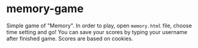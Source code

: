 # memory-game
Simple game of "Memory".
In order to play, open `memory.html` file, choose time setting and go!
You can save your scores by typing your username after finished game.
Scores are based on cookies.
